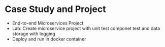 # Case Study and Project
- End-to-end Microservices Project
- Lab: Create microservice project with unit test componet test and data storage with logging
- Deploy and run in docker container

